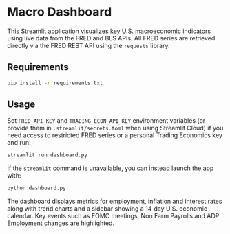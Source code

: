 # Macro Dashboard

This Streamlit application visualizes key U.S. macroeconomic indicators using live data from the FRED and BLS APIs.
All FRED series are retrieved directly via the FRED REST API using the ``requests`` library.

## Requirements

```bash
pip install -r requirements.txt
```

## Usage

Set `FRED_API_KEY` and `TRADING_ECON_API_KEY` environment variables (or provide
them in `.streamlit/secrets.toml` when using Streamlit Cloud) if you need
access to restricted FRED series or a personal Trading Economics key and run:

```bash
streamlit run dashboard.py
```

If the `streamlit` command is unavailable, you can instead launch the app with:

```bash
python dashboard.py
```


The dashboard displays metrics for employment, inflation and interest rates along with trend charts and a sidebar showing a 14‑day U.S. economic calendar. Key events such as FOMC meetings, Non Farm Payrolls and ADP Employment changes are highlighted.

